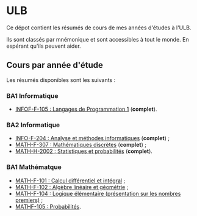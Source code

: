 # ULB
Ce dépot contient les résumés de cours de mes années d'études à l'ULB.

Ils sont classés par mnémonique et sont accessibles  à tout le monde. En espérant qu'ils peuvent aider.

## Cours par année d'étude

Les résumés disponibles sont les suivants :

### BA1 Informatique

+ [INFOF-F-105 : Langages de Programmation 1](https://github.com/RobinPetit/ULB/blob/master/INFOF-105/r%C3%A9sum%C3%A9/r%C3%A9sum%C3%A9.pdf) (**complet**).

### BA2 Informatique

+ [INFO-F-204 : Analyse et méthodes informatiques](https://github.com/RobinPetit/ULB/blob/master/INFOF-204/r%C3%A9sum%C3%A9/r%C3%A9sum%C3%A9.pdf) (**complet**) ;
+ [MATH-F-307 : Mathématiques discrètes](https://github.com/RobinPetit/ULB/blob/master/MATHF-307/r%C3%A9sum%C3%A9/r%C3%A9sum%C3%A9.pdf) (**complet**) ;
+ [MATH-H-2002 : Statistiques et probabilités](https://github.com/RobinPetit/ULB/blob/master/MATHH-2002/r%C3%A9sum%C3%A9/r%C3%A9sum%C3%A9.pdf) (**complet**).

### BA1 Mathématque

+ [MATH-F-101 : Calcul différentiel et intégral](https://github.com/RobinPetit/ULB/blob/master/MATHF-101/r%C3%A9sum%C3%A9/r%C3%A9sum%C3%A9.pdf) ;
+ [MATH-F-102 : Algèbre linéaire et géométrie](https://github.com/RobinPetit/ULB/blob/master/MATHF-102/r%C3%A9sum%C3%A9/r%C3%A9sum%C3%A9.pdf) ;
+ [MATH-F-104 : Logique élémentaire (présentation sur les nombres premiers)](https://github.com/RobinPetit/ULB/blob/master/MATHF-104/Pr%C3%A9sentation/slides.pdf) ;
+ [MATHF-105 : Probabilités](https://github.com/RobinPetit/ULB/blob/master/MATHF-105/r%C3%A9sum%C3%A9/r%C3%A9sum%C3%A9.pdf).

